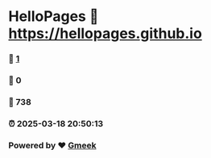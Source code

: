 # HelloPages :link: https://hellopages.github.io 
### :page_facing_up: [1](https://hellopages.github.io/tag.html) 
### :speech_balloon: 0 
### :hibiscus: 738 
### :alarm_clock: 2025-03-18 20:50:13 
### Powered by :heart: [Gmeek](https://github.com/Meekdai/Gmeek)
